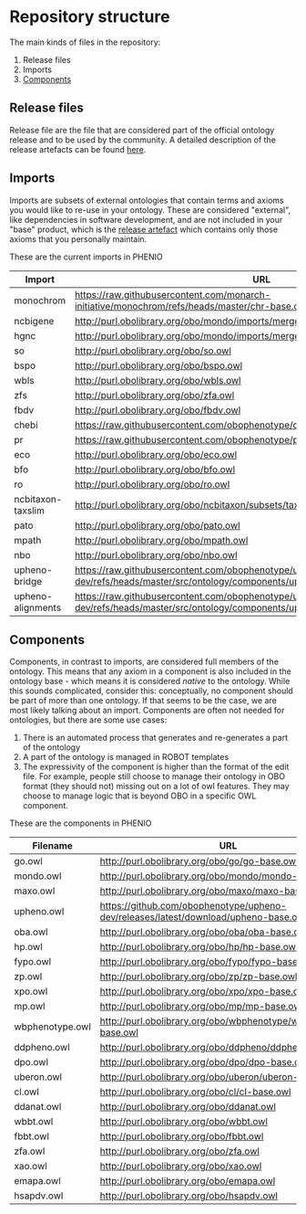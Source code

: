 # Repository structure

The main kinds of files in the repository:

1. Release files
2. Imports
3. [Components](#components)

## Release files
Release file are the file that are considered part of the official ontology release and to be used by the community. A detailed description of the release artefacts can be found [here](https://github.com/INCATools/ontology-development-kit/blob/master/docs/ReleaseArtefacts.md).

## Imports
Imports are subsets of external ontologies that contain terms and axioms you would like to re-use in your ontology. These are considered "external", like dependencies in software development, and are not included in your "base" product, which is the [release artefact](https://github.com/INCATools/ontology-development-kit/blob/master/docs/ReleaseArtefacts.md) which contains only those axioms that you personally maintain.

These are the current imports in PHENIO

| Import | URL | Type |
| ------ | --- | ---- |
| monochrom | https://raw.githubusercontent.com/monarch-initiative/monochrom/refs/heads/master/chr-base.owl | None |
| ncbigene | http://purl.obolibrary.org/obo/mondo/imports/merged_import.owl | None |
| hgnc | http://purl.obolibrary.org/obo/mondo/imports/merged_import.owl | None |
| so | http://purl.obolibrary.org/obo/so.owl | None |
| bspo | http://purl.obolibrary.org/obo/bspo.owl | None |
| wbls | http://purl.obolibrary.org/obo/wbls.owl | None |
| zfs | http://purl.obolibrary.org/obo/zfa.owl | None |
| fbdv | http://purl.obolibrary.org/obo/fbdv.owl | None |
| chebi | https://raw.githubusercontent.com/obophenotype/chebi_obo_slim/main/chebi_slim.owl | None |
| pr | https://raw.githubusercontent.com/obophenotype/pro_obo_slim/master/pr_slim.owl | None |
| eco | http://purl.obolibrary.org/obo/eco.owl | None |
| bfo | http://purl.obolibrary.org/obo/bfo.owl | None |
| ro | http://purl.obolibrary.org/obo/ro.owl | None |
| ncbitaxon-taxslim | http://purl.obolibrary.org/obo/ncbitaxon/subsets/taxslim.owl | None |
| pato | http://purl.obolibrary.org/obo/pato.owl | None |
| mpath | http://purl.obolibrary.org/obo/mpath.owl | None |
| nbo | http://purl.obolibrary.org/obo/nbo.owl | None |
| upheno-bridge | https://raw.githubusercontent.com/obophenotype/upheno-dev/refs/heads/master/src/ontology/components/upheno-bridge.owl | None |
| upheno-alignments | https://raw.githubusercontent.com/obophenotype/upheno-dev/refs/heads/master/src/ontology/components/upheno-alignments.owl | None |

## Components
Components, in contrast to imports, are considered full members of the ontology. This means that any axiom in a component is also included in the ontology base - which means it is considered _native_ to the ontology. While this sounds complicated, consider this: conceptually, no component should be part of more than one ontology. If that seems to be the case, we are most likely talking about an import. Components are often not needed for ontologies, but there are some use cases:

1. There is an automated process that generates and re-generates a part of the ontology
2. A part of the ontology is managed in ROBOT templates
3. The expressivity of the component is higher than the format of the edit file. For example, people still choose to manage their ontology in OBO format (they should not) missing out on a lot of owl features. They may choose to manage logic that is beyond OBO in a specific OWL component.

These are the components in PHENIO

| Filename | URL |
| -------- | --- |
| go.owl | http://purl.obolibrary.org/obo/go/go-base.owl |
| mondo.owl | http://purl.obolibrary.org/obo/mondo/mondo-base.owl |
| maxo.owl | http://purl.obolibrary.org/obo/maxo/maxo-base.owl |
| upheno.owl | https://github.com/obophenotype/upheno-dev/releases/latest/download/upheno-base.owl |
| oba.owl | http://purl.obolibrary.org/obo/oba/oba-base.owl |
| hp.owl | http://purl.obolibrary.org/obo/hp/hp-base.owl |
| fypo.owl | http://purl.obolibrary.org/obo/fypo/fypo-base.owl |
| zp.owl | http://purl.obolibrary.org/obo/zp/zp-base.owl |
| xpo.owl | http://purl.obolibrary.org/obo/xpo/xpo-base.owl |
| mp.owl | http://purl.obolibrary.org/obo/mp/mp-base.owl |
| wbphenotype.owl | http://purl.obolibrary.org/obo/wbphenotype/wbphenotype-base.owl |
| ddpheno.owl | http://purl.obolibrary.org/obo/ddpheno/ddpheno-base.owl |
| dpo.owl | http://purl.obolibrary.org/obo/dpo/dpo-base.owl |
| uberon.owl | http://purl.obolibrary.org/obo/uberon/uberon-base.owl |
| cl.owl | http://purl.obolibrary.org/obo/cl/cl-base.owl |
| ddanat.owl | http://purl.obolibrary.org/obo/ddanat.owl |
| wbbt.owl | http://purl.obolibrary.org/obo/wbbt.owl |
| fbbt.owl | http://purl.obolibrary.org/obo/fbbt.owl |
| zfa.owl | http://purl.obolibrary.org/obo/zfa.owl |
| xao.owl | http://purl.obolibrary.org/obo/xao.owl |
| emapa.owl | http://purl.obolibrary.org/obo/emapa.owl |
| hsapdv.owl | http://purl.obolibrary.org/obo/hsapdv.owl |
